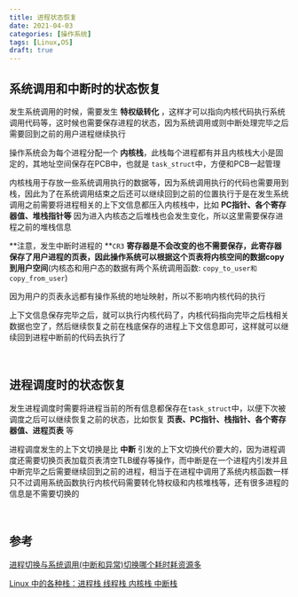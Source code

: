```yaml
---
title: 进程状态恢复
date: 2021-04-03
categories: [操作系统]
tags: [Linux,OS]
draft: true
---
```


## 系统调用和中断时的状态恢复

发生系统调用的时候，需要发生 **特权级转化** ，这样才可以指向内核代码执行系统调用代码等，这时候也需要保存进程的状态，因为系统调用或则中断处理完毕之后需要回到之前的用户进程继续执行

操作系统会为每个进程分配一个 **内核栈**，此栈每个进程都有并且内核栈大小是固定的，其地址空间保存在PCB中，也就是 `task_struct`中，方便和PCB一起管理

内核栈用于存放一些系统调用执行的数据等，因为系统调用执行的代码也需要用到栈，因此为了在系统调用结束之后还可以继续回到之前的位置执行于是在发生系统调用之前需要将进程相关的上下文信息都压入内核栈中，比如 **PC指针、各个寄存器值、堆栈指针等** 因为进入内核态之后堆栈也会发生变化，所以这里需要保存进程之前的堆栈信息

**注意，发生中断时进程的 **`CR3` **寄存器是不会改变的也不需要保存，此寄存器保存了用户进程的页表，因此操作系统可以根据这个页表将内核空间的数据copy到用户空间**(内核态和用户态的数据有两个系统调用函数: `copy_to_user和copy_from_user`)

因为用户的页表永远都有操作系统的地址映射，所以不影响内核代码的执行

上下文信息保存完毕之后，就可以执行内核代码了，内核代码指向完毕之后栈相关数据也空了，然后继续恢复之前在栈底保存的进程上下文信息即可，这样就可以继续回到进程中断前的代码去执行了

​    

## 进程调度时的状态恢复

发生进程调度时需要将进程当前的所有信息都保存在`task_struct`中，以便下次被调度之后可以继续恢复之前的状态，比如恢复 **页表、PC指针、栈指针、各个寄存器值、进程页表** 等

进程调度发生的上下文切换是比 **中断** 引发的上下文切换代价要大的，因为进程调度还需要切换页表加载页表清空TLB缓存等操作，而中断是在一个进程内引发并且中断完毕之后需要继续回到之前的进程，相当于在进程中调用了系统内核函数一样只不过调用系统函数执行内核代码需要转化特权级和内核堆栈等，还有很多进程的信息是不需要切换的

​    

## 参考

[进程切换与系统调用(中断和异常)切换哪个耗时耗资源多](https://blog.csdn.net/taugast/article/details/112562771)

[Linux 中的各种栈：进程栈 线程栈 内核栈 中断栈](https://blog.csdn.net/yangkuanqaz85988/article/details/52403726)